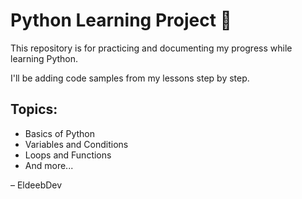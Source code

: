 # Python Learning Project 🐍

This repository is for practicing and documenting my progress while learning Python.

I'll be adding code samples from my lessons step by step.

## Topics:
- Basics of Python
- Variables and Conditions
- Loops and Functions
- And more...

– EldeebDev
